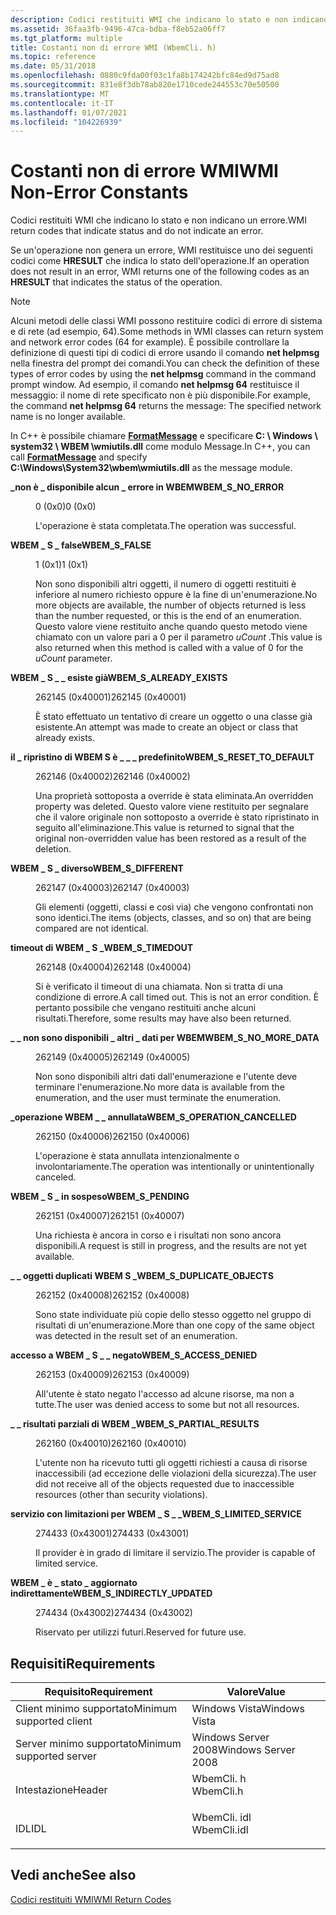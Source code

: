 ```yaml
---
description: Codici restituiti WMI che indicano lo stato e non indicano un errore.
ms.assetid: 36faa3fb-9496-47ca-bdba-f8eb52a06ff7
ms.tgt_platform: multiple
title: Costanti non di errore WMI (WbemCli. h)
ms.topic: reference
ms.date: 05/31/2018
ms.openlocfilehash: 0880c9fda00f03c1fa8b174242bfc84ed9d75ad8
ms.sourcegitcommit: 831e8f3db78ab820e1710cede244553c70e50500
ms.translationtype: MT
ms.contentlocale: it-IT
ms.lasthandoff: 01/07/2021
ms.locfileid: "104226939"
---
```

# <a name="wmi-non-error-constants"></a><span data-ttu-id="a43a4-103">Costanti non di errore WMI</span><span class="sxs-lookup"><span data-stu-id="a43a4-103">WMI Non-Error Constants</span></span>

<span data-ttu-id="a43a4-104">Codici restituiti WMI che indicano lo stato e non indicano un errore.</span><span class="sxs-lookup"><span data-stu-id="a43a4-104">WMI return codes that indicate status and do not indicate an error.</span></span>

<span data-ttu-id="a43a4-105">Se un'operazione non genera un errore, WMI restituisce uno dei seguenti codici come **HRESULT** che indica lo stato dell'operazione.</span><span class="sxs-lookup"><span data-stu-id="a43a4-105">If an operation does not result in an error, WMI returns one of the following codes as an **HRESULT** that indicates the status of the operation.</span></span>

> [!Note]  
> <span data-ttu-id="a43a4-106">Alcuni metodi delle classi WMI possono restituire codici di errore di sistema e di rete (ad esempio, 64).</span><span class="sxs-lookup"><span data-stu-id="a43a4-106">Some methods in WMI classes can return system and network error codes (64 for example).</span></span> <span data-ttu-id="a43a4-107">È possibile controllare la definizione di questi tipi di codici di errore usando il comando **net helpmsg** nella finestra del prompt dei comandi.</span><span class="sxs-lookup"><span data-stu-id="a43a4-107">You can check the definition of these types of error codes by using the **net helpmsg** command in the command prompt window.</span></span> <span data-ttu-id="a43a4-108">Ad esempio, il comando **net helpmsg 64** restituisce il messaggio: il nome di rete specificato non è più disponibile.</span><span class="sxs-lookup"><span data-stu-id="a43a4-108">For example, the command **net helpmsg 64** returns the message: The specified network name is no longer available.</span></span>

 

<span data-ttu-id="a43a4-109">In C++ è possibile chiamare [**FormatMessage**](/windows/desktop/api/winbase/nf-winbase-formatmessage) e specificare **C: \\ Windows \\ system32 \\ WBEM \\wmiutils.dll** come modulo Message.</span><span class="sxs-lookup"><span data-stu-id="a43a4-109">In C++, you can call [**FormatMessage**](/windows/desktop/api/winbase/nf-winbase-formatmessage) and specify **C:\\Windows\\System32\\wbem\\wmiutils.dll** as the message module.</span></span>

<dl> <dt>

<span data-ttu-id="a43a4-110"><span id="WBEM_S_NO_ERROR"></span><span id="wbem_s_no_error"></span>**\_non è \_ disponibile alcun \_ errore in WBEM**</span><span class="sxs-lookup"><span data-stu-id="a43a4-110"><span id="WBEM_S_NO_ERROR"></span><span id="wbem_s_no_error"></span>**WBEM\_S\_NO\_ERROR**</span></span>
</dt> <dd> <dl> <dt>

<span data-ttu-id="a43a4-111">0 (0x0)</span><span class="sxs-lookup"><span data-stu-id="a43a4-111">0 (0x0)</span></span>
</dt> <dt>



<span data-ttu-id="a43a4-112">L'operazione è stata completata.</span><span class="sxs-lookup"><span data-stu-id="a43a4-112">The operation was successful.</span></span>


</dt> </dl> </dd> <dt>

<span data-ttu-id="a43a4-113"><span id="WBEM_S_FALSE"></span><span id="wbem_s_false"></span>**WBEM \_ S \_ false**</span><span class="sxs-lookup"><span data-stu-id="a43a4-113"><span id="WBEM_S_FALSE"></span><span id="wbem_s_false"></span>**WBEM\_S\_FALSE**</span></span>
</dt> <dd> <dl> <dt>

<span data-ttu-id="a43a4-114">1 (0x1)</span><span class="sxs-lookup"><span data-stu-id="a43a4-114">1 (0x1)</span></span>
</dt> <dt>



<span data-ttu-id="a43a4-115">Non sono disponibili altri oggetti, il numero di oggetti restituiti è inferiore al numero richiesto oppure è la fine di un'enumerazione.</span><span class="sxs-lookup"><span data-stu-id="a43a4-115">No more objects are available, the number of objects returned is less than the number requested, or this is the end of an enumeration.</span></span> <span data-ttu-id="a43a4-116">Questo valore viene restituito anche quando questo metodo viene chiamato con un valore pari a 0 per il parametro *uCount* .</span><span class="sxs-lookup"><span data-stu-id="a43a4-116">This value is also returned when this method is called with a value of 0 for the *uCount* parameter.</span></span>


</dt> </dl> </dd> <dt>

<span data-ttu-id="a43a4-117"><span id="WBEM_S_ALREADY_EXISTS"></span><span id="wbem_s_already_exists"></span>**WBEM \_ S \_ \_ esiste già**</span><span class="sxs-lookup"><span data-stu-id="a43a4-117"><span id="WBEM_S_ALREADY_EXISTS"></span><span id="wbem_s_already_exists"></span>**WBEM\_S\_ALREADY\_EXISTS**</span></span>
</dt> <dd> <dl> <dt>

<span data-ttu-id="a43a4-118">262145 (0x40001)</span><span class="sxs-lookup"><span data-stu-id="a43a4-118">262145 (0x40001)</span></span>
</dt> <dt>



<span data-ttu-id="a43a4-119">È stato effettuato un tentativo di creare un oggetto o una classe già esistente.</span><span class="sxs-lookup"><span data-stu-id="a43a4-119">An attempt was made to create an object or class that already exists.</span></span>


</dt> </dl> </dd> <dt>

<span data-ttu-id="a43a4-120"><span id="WBEM_S_RESET_TO_DEFAULT"></span><span id="wbem_s_reset_to_default"></span>**il \_ ripristino di WBEM S è \_ \_ \_ predefinito**</span><span class="sxs-lookup"><span data-stu-id="a43a4-120"><span id="WBEM_S_RESET_TO_DEFAULT"></span><span id="wbem_s_reset_to_default"></span>**WBEM\_S\_RESET\_TO\_DEFAULT**</span></span>
</dt> <dd> <dl> <dt>

<span data-ttu-id="a43a4-121">262146 (0x40002)</span><span class="sxs-lookup"><span data-stu-id="a43a4-121">262146 (0x40002)</span></span>
</dt> <dt>



<span data-ttu-id="a43a4-122">Una proprietà sottoposta a override è stata eliminata.</span><span class="sxs-lookup"><span data-stu-id="a43a4-122">An overridden property was deleted.</span></span> <span data-ttu-id="a43a4-123">Questo valore viene restituito per segnalare che il valore originale non sottoposto a override è stato ripristinato in seguito all'eliminazione.</span><span class="sxs-lookup"><span data-stu-id="a43a4-123">This value is returned to signal that the original non-overridden value has been restored as a result of the deletion.</span></span>


</dt> </dl> </dd> <dt>

<span data-ttu-id="a43a4-124"><span id="WBEM_S_DIFFERENT"></span><span id="wbem_s_different"></span>**WBEM \_ S \_ diverso**</span><span class="sxs-lookup"><span data-stu-id="a43a4-124"><span id="WBEM_S_DIFFERENT"></span><span id="wbem_s_different"></span>**WBEM\_S\_DIFFERENT**</span></span>
</dt> <dd> <dl> <dt>

<span data-ttu-id="a43a4-125">262147 (0x40003)</span><span class="sxs-lookup"><span data-stu-id="a43a4-125">262147 (0x40003)</span></span>
</dt> <dt>



<span data-ttu-id="a43a4-126">Gli elementi (oggetti, classi e così via) che vengono confrontati non sono identici.</span><span class="sxs-lookup"><span data-stu-id="a43a4-126">The items (objects, classes, and so on) that are being compared are not identical.</span></span>


</dt> </dl> </dd> <dt>

<span data-ttu-id="a43a4-127"><span id="WBEM_S_TIMEDOUT"></span><span id="wbem_s_timedout"></span>**timeout di WBEM \_ S \_**</span><span class="sxs-lookup"><span data-stu-id="a43a4-127"><span id="WBEM_S_TIMEDOUT"></span><span id="wbem_s_timedout"></span>**WBEM\_S\_TIMEDOUT**</span></span>
</dt> <dd> <dl> <dt>

<span data-ttu-id="a43a4-128">262148 (0x40004)</span><span class="sxs-lookup"><span data-stu-id="a43a4-128">262148 (0x40004)</span></span>
</dt> <dt>



<span data-ttu-id="a43a4-129">Si è verificato il timeout di una chiamata. Non si tratta di una condizione di errore.</span><span class="sxs-lookup"><span data-stu-id="a43a4-129">A call timed out. This is not an error condition.</span></span> <span data-ttu-id="a43a4-130">È pertanto possibile che vengano restituiti anche alcuni risultati.</span><span class="sxs-lookup"><span data-stu-id="a43a4-130">Therefore, some results may have also been returned.</span></span>


</dt> </dl> </dd> <dt>

<span data-ttu-id="a43a4-131"><span id="WBEM_S_NO_MORE_DATA"></span><span id="wbem_s_no_more_data"></span>**\_ \_ non sono disponibili \_ altri \_ dati per WBEM**</span><span class="sxs-lookup"><span data-stu-id="a43a4-131"><span id="WBEM_S_NO_MORE_DATA"></span><span id="wbem_s_no_more_data"></span>**WBEM\_S\_NO\_MORE\_DATA**</span></span>
</dt> <dd> <dl> <dt>

<span data-ttu-id="a43a4-132">262149 (0x40005)</span><span class="sxs-lookup"><span data-stu-id="a43a4-132">262149 (0x40005)</span></span>
</dt> <dt>



<span data-ttu-id="a43a4-133">Non sono disponibili altri dati dall'enumerazione e l'utente deve terminare l'enumerazione.</span><span class="sxs-lookup"><span data-stu-id="a43a4-133">No more data is available from the enumeration, and the user must terminate the enumeration.</span></span>


</dt> </dl> </dd> <dt>

<span data-ttu-id="a43a4-134"><span id="WBEM_S_OPERATION_CANCELLED"></span><span id="wbem_s_operation_cancelled"></span>**\_operazione WBEM \_ \_ annullata**</span><span class="sxs-lookup"><span data-stu-id="a43a4-134"><span id="WBEM_S_OPERATION_CANCELLED"></span><span id="wbem_s_operation_cancelled"></span>**WBEM\_S\_OPERATION\_CANCELLED**</span></span>
</dt> <dd> <dl> <dt>

<span data-ttu-id="a43a4-135">262150 (0x40006)</span><span class="sxs-lookup"><span data-stu-id="a43a4-135">262150 (0x40006)</span></span>
</dt> <dt>



<span data-ttu-id="a43a4-136">L'operazione è stata annullata intenzionalmente o involontariamente.</span><span class="sxs-lookup"><span data-stu-id="a43a4-136">The operation was intentionally or unintentionally canceled.</span></span>


</dt> </dl> </dd> <dt>

<span data-ttu-id="a43a4-137"><span id="WBEM_S_PENDING"></span><span id="wbem_s_pending"></span>**WBEM \_ S \_ in sospeso**</span><span class="sxs-lookup"><span data-stu-id="a43a4-137"><span id="WBEM_S_PENDING"></span><span id="wbem_s_pending"></span>**WBEM\_S\_PENDING**</span></span>
</dt> <dd> <dl> <dt>

<span data-ttu-id="a43a4-138">262151 (0x40007)</span><span class="sxs-lookup"><span data-stu-id="a43a4-138">262151 (0x40007)</span></span>
</dt> <dt>



<span data-ttu-id="a43a4-139">Una richiesta è ancora in corso e i risultati non sono ancora disponibili.</span><span class="sxs-lookup"><span data-stu-id="a43a4-139">A request is still in progress, and the results are not yet available.</span></span>


</dt> </dl> </dd> <dt>

<span data-ttu-id="a43a4-140"><span id="WBEM_S_DUPLICATE_OBJECTS"></span><span id="wbem_s_duplicate_objects"></span>**\_ \_ oggetti duplicati WBEM S \_**</span><span class="sxs-lookup"><span data-stu-id="a43a4-140"><span id="WBEM_S_DUPLICATE_OBJECTS"></span><span id="wbem_s_duplicate_objects"></span>**WBEM\_S\_DUPLICATE\_OBJECTS**</span></span>
</dt> <dd> <dl> <dt>

<span data-ttu-id="a43a4-141">262152 (0x40008)</span><span class="sxs-lookup"><span data-stu-id="a43a4-141">262152 (0x40008)</span></span>
</dt> <dt>



<span data-ttu-id="a43a4-142">Sono state individuate più copie dello stesso oggetto nel gruppo di risultati di un'enumerazione.</span><span class="sxs-lookup"><span data-stu-id="a43a4-142">More than one copy of the same object was detected in the result set of an enumeration.</span></span>


</dt> </dl> </dd> <dt>

<span data-ttu-id="a43a4-143"><span id="WBEM_S_ACCESS_DENIED"></span><span id="wbem_s_access_denied"></span>**accesso a WBEM \_ S \_ \_ negato**</span><span class="sxs-lookup"><span data-stu-id="a43a4-143"><span id="WBEM_S_ACCESS_DENIED"></span><span id="wbem_s_access_denied"></span>**WBEM\_S\_ACCESS\_DENIED**</span></span>
</dt> <dd> <dl> <dt>

<span data-ttu-id="a43a4-144">262153 (0x40009)</span><span class="sxs-lookup"><span data-stu-id="a43a4-144">262153 (0x40009)</span></span>
</dt> <dt>



<span data-ttu-id="a43a4-145">All'utente è stato negato l'accesso ad alcune risorse, ma non a tutte.</span><span class="sxs-lookup"><span data-stu-id="a43a4-145">The user was denied access to some but not all resources.</span></span>


</dt> </dl> </dd> <dt>

<span data-ttu-id="a43a4-146"><span id="WBEM_S_PARTIAL_RESULTS"></span><span id="wbem_s_partial_results"></span>**\_ \_ risultati parziali di WBEM \_**</span><span class="sxs-lookup"><span data-stu-id="a43a4-146"><span id="WBEM_S_PARTIAL_RESULTS"></span><span id="wbem_s_partial_results"></span>**WBEM\_S\_PARTIAL\_RESULTS**</span></span>
</dt> <dd> <dl> <dt>

<span data-ttu-id="a43a4-147">262160 (0x40010)</span><span class="sxs-lookup"><span data-stu-id="a43a4-147">262160 (0x40010)</span></span>
</dt> <dt>



<span data-ttu-id="a43a4-148">L'utente non ha ricevuto tutti gli oggetti richiesti a causa di risorse inaccessibili (ad eccezione delle violazioni della sicurezza).</span><span class="sxs-lookup"><span data-stu-id="a43a4-148">The user did not receive all of the objects requested due to inaccessible resources (other than security violations).</span></span>


</dt> </dl> </dd> <dt>

<span data-ttu-id="a43a4-149"><span id="WBEM_S_LIMITED_SERVICE"></span><span id="wbem_s_limited_service"></span>**servizio con limitazioni per WBEM \_ S \_ \_**</span><span class="sxs-lookup"><span data-stu-id="a43a4-149"><span id="WBEM_S_LIMITED_SERVICE"></span><span id="wbem_s_limited_service"></span>**WBEM\_S\_LIMITED\_SERVICE**</span></span>
</dt> <dd> <dl> <dt>

<span data-ttu-id="a43a4-150">274433 (0x43001)</span><span class="sxs-lookup"><span data-stu-id="a43a4-150">274433 (0x43001)</span></span>
</dt> <dt>



<span data-ttu-id="a43a4-151">Il provider è in grado di limitare il servizio.</span><span class="sxs-lookup"><span data-stu-id="a43a4-151">The provider is capable of limited service.</span></span>


</dt> </dl> </dd> <dt>

<span data-ttu-id="a43a4-152"><span id="WBEM_S_INDIRECTLY_UPDATED"></span><span id="wbem_s_indirectly_updated"></span>**WBEM \_ è \_ stato \_ aggiornato indirettamente**</span><span class="sxs-lookup"><span data-stu-id="a43a4-152"><span id="WBEM_S_INDIRECTLY_UPDATED"></span><span id="wbem_s_indirectly_updated"></span>**WBEM\_S\_INDIRECTLY\_UPDATED**</span></span>
</dt> <dd> <dl> <dt>

<span data-ttu-id="a43a4-153">274434 (0x43002)</span><span class="sxs-lookup"><span data-stu-id="a43a4-153">274434 (0x43002)</span></span>
</dt> <dt>



<span data-ttu-id="a43a4-154">Riservato per utilizzi futuri.</span><span class="sxs-lookup"><span data-stu-id="a43a4-154">Reserved for future use.</span></span>


</dt> </dl> </dd> </dl>

## <a name="requirements"></a><span data-ttu-id="a43a4-155">Requisiti</span><span class="sxs-lookup"><span data-stu-id="a43a4-155">Requirements</span></span>



| <span data-ttu-id="a43a4-156">Requisito</span><span class="sxs-lookup"><span data-stu-id="a43a4-156">Requirement</span></span> | <span data-ttu-id="a43a4-157">Valore</span><span class="sxs-lookup"><span data-stu-id="a43a4-157">Value</span></span> |
|-------------------------------------|----------------------------------------------------------------------------------------|
| <span data-ttu-id="a43a4-158">Client minimo supportato</span><span class="sxs-lookup"><span data-stu-id="a43a4-158">Minimum supported client</span></span><br/> | <span data-ttu-id="a43a4-159">Windows Vista</span><span class="sxs-lookup"><span data-stu-id="a43a4-159">Windows Vista</span></span><br/>                                                               |
| <span data-ttu-id="a43a4-160">Server minimo supportato</span><span class="sxs-lookup"><span data-stu-id="a43a4-160">Minimum supported server</span></span><br/> | <span data-ttu-id="a43a4-161">Windows Server 2008</span><span class="sxs-lookup"><span data-stu-id="a43a4-161">Windows Server 2008</span></span><br/>                                                         |
| <span data-ttu-id="a43a4-162">Intestazione</span><span class="sxs-lookup"><span data-stu-id="a43a4-162">Header</span></span><br/>                   | <dl> <span data-ttu-id="a43a4-163"><dt>WbemCli. h</dt></span><span class="sxs-lookup"><span data-stu-id="a43a4-163"><dt>WbemCli.h</dt></span></span> </dl>   |
| <span data-ttu-id="a43a4-164">IDL</span><span class="sxs-lookup"><span data-stu-id="a43a4-164">IDL</span></span><br/>                      | <dl> <span data-ttu-id="a43a4-165"><dt>WbemCli. idl</dt></span><span class="sxs-lookup"><span data-stu-id="a43a4-165"><dt>WbemCli.idl</dt></span></span> </dl> |



## <a name="see-also"></a><span data-ttu-id="a43a4-166">Vedi anche</span><span class="sxs-lookup"><span data-stu-id="a43a4-166">See also</span></span>

<dl> <dt>

[<span data-ttu-id="a43a4-167">Codici restituiti WMI</span><span class="sxs-lookup"><span data-stu-id="a43a4-167">WMI Return Codes</span></span>](wmi-return-codes.md)
</dt> </dl>

 

